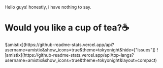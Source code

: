 Hello guys! honestly, i have nothing to say.
<h1>Would you like a cup of tea?☕</h1>
![amistix](https://github-readme-stats.vercel.app/api?username=amistix&show_icons=true&theme=tokyonight&hide=["issues"])
![amistix](https://github-readme-stats.vercel.app/api/top-langs?username=amistix&show_icons=true&theme=tokyonight&layout=compact)
